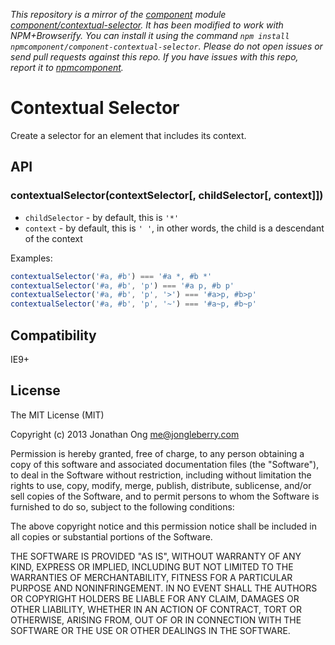 *This repository is a mirror of the [component](http://component.io) module [component/contextual-selector](http://github.com/component/contextual-selector). It has been modified to work with NPM+Browserify. You can install it using the command `npm install npmcomponent/component-contextual-selector`. Please do not open issues or send pull requests against this repo. If you have issues with this repo, report it to [npmcomponent](https://github.com/airportyh/npmcomponent).*
# Contextual Selector

Create a selector for an element that includes its context.

## API

### contextualSelector(contextSelector[, childSelector[, context]])

- `childSelector` - by default, this is `'*'`
- `context` - by default, this is `' '`, in other words, the child is a descendant of the context

Examples:

```js
contextualSelector('#a, #b') === '#a *, #b *'
contextualSelector('#a, #b', 'p') === '#a p, #b p'
contextualSelector('#a, #b', 'p', '>') === '#a>p, #b>p'
contextualSelector('#a, #b', 'p', '~') === '#a~p, #b~p'
```

## Compatibility

IE9+

## License

The MIT License (MIT)

Copyright (c) 2013 Jonathan Ong me@jongleberry.com

Permission is hereby granted, free of charge, to any person obtaining a copy
of this software and associated documentation files (the "Software"), to deal
in the Software without restriction, including without limitation the rights
to use, copy, modify, merge, publish, distribute, sublicense, and/or sell
copies of the Software, and to permit persons to whom the Software is
furnished to do so, subject to the following conditions:

The above copyright notice and this permission notice shall be included in
all copies or substantial portions of the Software.

THE SOFTWARE IS PROVIDED "AS IS", WITHOUT WARRANTY OF ANY KIND, EXPRESS OR
IMPLIED, INCLUDING BUT NOT LIMITED TO THE WARRANTIES OF MERCHANTABILITY,
FITNESS FOR A PARTICULAR PURPOSE AND NONINFRINGEMENT. IN NO EVENT SHALL THE
AUTHORS OR COPYRIGHT HOLDERS BE LIABLE FOR ANY CLAIM, DAMAGES OR OTHER
LIABILITY, WHETHER IN AN ACTION OF CONTRACT, TORT OR OTHERWISE, ARISING FROM,
OUT OF OR IN CONNECTION WITH THE SOFTWARE OR THE USE OR OTHER DEALINGS IN
THE SOFTWARE.